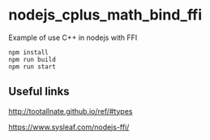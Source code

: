 # nodejs_cplus_math_bind_ffi

Example of use C++ in nodejs with FFI


```
npm install
npm run build
npm run start
```


## Useful links

http://tootallnate.github.io/ref/#types

https://www.sysleaf.com/nodejs-ffi/